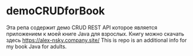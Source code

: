 # demoCRUDforBook

Эта репа содержит демо CRUD REST API которое является приложением к моей книге Java для взрослых. Книгу можно скачать здесь https://alex-nsky.company.site/
This is repo is an additional info for my book Java for adults.
